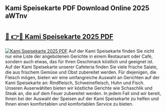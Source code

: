 ## Kami Speisekarte PDF Download Online 2025 aWTnv

# <h2><a href="http://gcb06q9.nevu.top/?p=Kami+Speisekarte">🔗 👉🔴 Kami Speisekarte 2025 PDF</a></h2>

[![Kami Speisekarte 2025 PDF](https://i.imgur.com/dBaPXMq.png)](http://gcb06q9.nevu.top/?p=Kami+Speisekarte)
Auf der Kami Speisekarte finden Sie nicht nur eine Liste der angebotenen Gerichte in einem Restaurant oder Café, sondern auch etwas, das für Ihren Geschmack köstlich und geeignet ist. Auf der Kami Speisekarte unserer Cafeteria finden Sie viele frische Salate, die aus frischem Gemüse und Obst zubereitet werden. Für diejenigen, die Fleisch mögen, bieten wir eine umfangreiche Auswahl an Gerichten auf der Kami Speisekarte an: Rindfleisch, Schweinefleisch, Huhn und Fisch. Unseren Auserwählten bieten wir köstliche Gerichte wie Schaschlik und Steak an, die auf dem Feuer zubereitet werden. In jedem Fall sind wir bereit, Ihnen bei der Auswahl der Speisen auf der Kami Speisekarte zu helfen und Ihnen einen komfortablen und komfortablen Service zu bieten.

